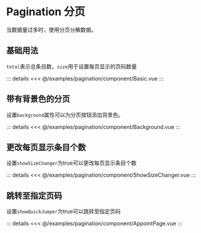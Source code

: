 <script setup>
import Basic from './component/Basic.vue'
import Background from './component/Background.vue'
import ShowSizeChanger from './component/ShowSizeChanger.vue'
import AppointPage from './component/AppointPage.vue'

</script>

# Pagination 分页
当数据量过多时，使用分页分解数据。

## 基础用法
` total `表示总条目数，` size `用于设置每页显示的页码数量
<Demo>
<Basic/>

::: details
<<< @/examples/pagination/component/Basic.vue
:::
</Demo>

## 带有背景色的分页

设置` background `属性可以为分页按钮添加背景色。
<Demo>
<Background/>

::: details
<<< @/examples/pagination/component/Background.vue
:::
</Demo>

## 更改每页显示条目个数
设置` showSizeChanger `为true可以更改每页显示条目个数
<Demo>
<ShowSizeChanger/>

::: details
<<< @/examples/pagination/component/ShowSizeChanger.vue
:::
</Demo>

## 跳转至指定页码
设置` showQuickJumper `为true可以跳转至指定页码
<Demo>
<AppointPage/>

::: details
<<< @/examples/pagination/component/AppointPage.vue
:::
</Demo>

